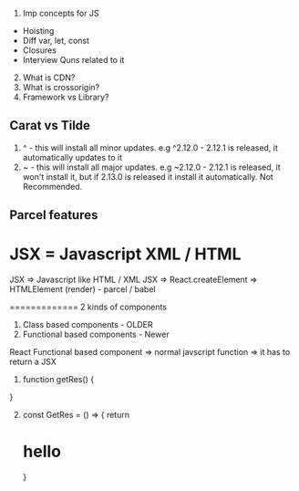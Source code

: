 1. Imp concepts for JS

- Hoisting
- Diff var, let, const
- Closures
- Interview Quns related to it

2. What is CDN?
3. What is crossorigin?
4. Framework vs Library?

## Carat vs Tilde

1. ^ - this will install all minor updates. e.g ^2.12.0 - 2.12.1 is released, it automatically updates to it
2. ~ - this will install all major updates. e.g ~2.12.0 - 2.12.1 is released, it won't install it, but if 2.13.0 is released it install it automatically. Not Recommended.

## Parcel features

# JSX = Javascript XML / HTML

JSX => Javascript like HTML / XML
JSX => React.createElement => HTMLElement (render) - parcel / babel

=============
2 kinds of components

1. Class based components - OLDER
2. Functional based components - Newer

React Functional based component => normal javscript function => it has to return a JSX

1.  function getRes() {

}

2.  const GetRes = () => {
    return <h1>hello</h1>
    }
